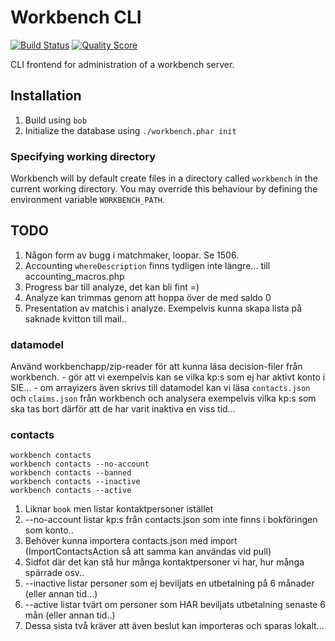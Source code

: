 # Workbench CLI

[![Build Status](https://img.shields.io/travis/asylgrp/workbench-cli/master.svg?style=flat-square)](https://travis-ci.org/asylgrp/workbench-cli)
[![Quality Score](https://img.shields.io/scrutinizer/g/asylgrp/workbench-cli.svg?style=flat-square)](https://scrutinizer-ci.com/g/asylgrp/workbench-cli)

CLI frontend for administration of a workbench server.

## Installation

1. Build using `bob`
1. Initialize the database using `./workbench.phar init`

### Specifying working directory

Workbench will by default create files in a directory called `workbench` in the
current working directory. You may override this behaviour by defining the
environment variable `WORKBENCH_PATH`.

## TODO ##

1. Någon form av bugg i matchmaker, loopar. Se 1506.
1. Accounting `whereDescription` finns tydligen inte längre... till accounting_macros.php
1. Progress bar till analyze, det kan bli fint =)
1. Analyze kan trimmas genom att hoppa över de med saldo 0
1. Presentation av matchis i analyze. Exempelvis kunna skapa lista på saknade kvitton till mail..

### datamodel
Använd workbenchapp/zip-reader för att kunna läsa decision-filer från workbench.
    - gör att vi exempelvis kan se vilka kp:s som ej har aktivt konto i SIE...
    - om arrayizers även skrivs till datamodel kan vi läsa `contacts.json`
      och `claims.json` från workbench och analysera exempelvis vilka kp:s
      som ska tas bort därför att de har varit inaktiva en viss tid...

### contacts
```
workbench contacts
workbench contacts --no-account
workbench contacts --banned
workbench contacts --inactive
workbench contacts --active
```

1. Liknar `book` men listar kontaktpersoner istället
1. --no-account listar kp:s från contacts.json som inte finns i bokföringen som konto..
1. Behöver kunna importera contacts.json med import (ImportContactsAction så att samma kan användas vid pull)
1. Sidfot där det kan stå hur många kontaktpersoner vi har, hur många spärrade osv..
1. --inactive listar personer som ej beviljats en utbetalning på 6 månader (eller annan tid...)
1. --active listar tvärt om personer som HAR beviljats utbetalning senaste 6 mån (eller annan tid..)
1. Dessa sista två kräver att även beslut kan importeras och sparas lokalt...
